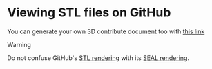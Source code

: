 # Viewing STL files on GitHub

You can generate your own 3D contribute document too with [this link](https://docs.github.com/en/repositories/working-with-files/using-files/working-with-non-code-files#3d-file-viewer)

> [!WARNING]  
> Do not confuse GitHub's [STL rendering](https://docs.github.com/en/repositories/working-with-files/using-files/working-with-non-code-files#3d-file-viewer) with its [SEAL rendering](https://github.com/leereilly/SEAL-renderer/blob/master/seal.gif).
